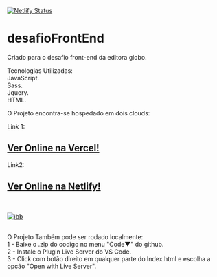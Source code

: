 [![Netlify Status](https://api.netlify.com/api/v1/badges/880a0ab0-a648-4f84-909e-b0d10712f536/deploy-status)](https://app.netlify.com/sites/desafiofrontendglobo/deploys) <br>

# desafioFrontEnd

 Criado para o desafio front-end da editora globo. <br>

Tecnologias Utilizadas: <br>
JavaScript. <br>
Sass. <br>
Jquery. <br>
HTML. <br>

O Projeto encontra-se hospedado em dois clouds: <br>

Link 1: <br>
<a href="https://desafio-front-end.vercel.app/"><h2><b>Ver Online na Vercel!</b></h2></a> 

Link2: <br>
<a href="https://desafiofrontendglobo.netlify.app/"><h2><b>Ver Online na Netlify!</b></h2></a> 

<br>

<a href="https://i.ibb.co/yN8rfKV/minutopic.jpg"><img src="https://i.ibb.co/yN8rfKV/minutopic.jpg" title="ibb" /></a>


<br>
O Projeto Também pode ser rodado localmente: <br>
1 - Baixe o .zip do codigo no menu "Code▼" do github. <br>
2 - Instale o Plugin Live Server do VS Code. <br>
3 - Click com botão direito em qualquer parte do Index.html e escolha a opcão "Open with Live Server".
